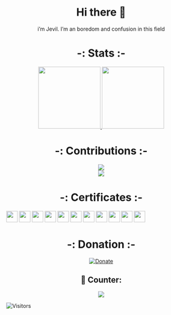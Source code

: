 <h1 align="center"> Hi there 👋 </h1>
<p align="center">i’m Jevil.
I’m an boredom and confusion in this field
</p>
<h1 align="center"> -: Stats :- </h1>

<p align="center">
  <a href="#">
    <img src="https://github-readme-stats.vercel.app/api?username=Jevil36239&show_icons=true&bg_color=0d1117&text_color=FFF&border_color=444" height="165">
  </a>
  <a href="#">
    <img src="https://github-readme-stats.vercel.app/api/top-langs/?username=Jevil36239&layout=compact&bg_color=0d1117&text_color=FFF&border_color=444"  height="165">
  </a>
</p>

<h1 align="center"> -: Contributions :- </h1>
<p align="center">
  <a href="#">
    <img src="http://github-readme-streak-stats.herokuapp.com?user=Jevil36239&theme=radical">
  </a>
  <br>
  <a href="#">
    <img src="https://activity-graph.herokuapp.com/graph?username=Jevil36239&theme=react-dark&hide_border=true">
  </a>
</p>

<h1 align="center">-: Certificates :- </h1>
<div>
    <img src="http://www.businessappraisal.com/wpimages/wp02ae7563.gif" width="30" height="30"/>
    <img src="http://www.businessappraisal.com/wpimages/wp02ae7563.gif" width="30" height="30"/>
  <img src="http://www.businessappraisal.com/wpimages/wp02ae7563.gif" width="30" height="30"/>
  <img src="http://www.businessappraisal.com/wpimages/wp02ae7563.gif" width="30" height="30"/>
  <img src="http://www.businessappraisal.com/wpimages/wp02ae7563.gif" width="30" height="30"/>
  <img src="http://www.businessappraisal.com/wpimages/wp02ae7563.gif" width="30" height="30"/>
  <img src="http://www.businessappraisal.com/wpimages/wp02ae7563.gif" width="30" height="30"/>
  <img src="http://www.businessappraisal.com/wpimages/wp02ae7563.gif" width="30" height="30"/>
  <img src="http://www.businessappraisal.com/wpimages/wp02ae7563.gif" width="30" height="30"/>
  <img src="http://www.businessappraisal.com/wpimages/wp02ae7563.gif" width="30" height="30"/>
  <img src="http://www.businessappraisal.com/wpimages/wp02ae7563.gif" width="30" height="30"/>
    </div>
<h1 align="center">-: Donation :- </h1>
<p align="center">
  <a href="https://www.buymeacoffee.com/michyamrane" target="_blank">
    <img src="https://img.shields.io/badge/Donate-michyamrane-yellow?style=for-the-badge&amp;logo=BuyMeACoffee" alt="Donate">
  </a>
</p>

<h2 align="center"> 🧮 Counter: </h2>
<p align="center">
  <a href="https://github.com/ESKYoung/shields-io-visitor-counter" target="_blank">
  <img src="https://shields-io-visitor-counter.herokuapp.com/badge?page=michyamrane.michyamrane&style=for-the-badge">
<a>
</p>

![Visitors](https://visitor-badge.laobi.icu/badge?page_id=Jevil36239.README.md)

